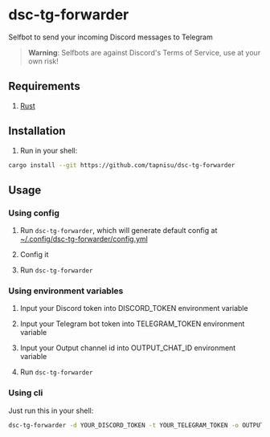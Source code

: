 # dsc-tg-forwarder

Selfbot to send your incoming Discord messages to Telegram

> **Warning**:
> Selfbots are against Discord's Terms of Service, use at your own risk!

## Requirements

1. [Rust](https://www.rust-lang.org/tools/install)

## Installation

1. Run in your shell:

```sh
cargo install --git https://github.com/tapnisu/dsc-tg-forwarder
```

## Usage

### Using config

1. Run `dsc-tg-forwarder`, which will generate default config at [~/.config/dsc-tg-forwarder/config.yml](assets/config.yml)

2. Config it

3. Run `dsc-tg-forwarder`

### Using environment variables

1. Input your Discord token into DISCORD_TOKEN environment variable

2. Input your Telegram bot token into TELEGRAM_TOKEN environment variable

3. Input your Output channel id into OUTPUT_CHAT_ID environment variable

4. Run `dsc-tg-forwarder`

### Using cli

Just run this in your shell:

```sh
dsc-tg-forwarder -d YOUR_DISCORD_TOKEN -t YOUR_TELEGRAM_TOKEN -o OUTPUT_CHAT_ID
```

